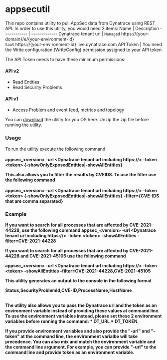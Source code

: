 # appsecutil
This repo contains utility to pull AppSec data from Dynatrace using REST API.
In order to use this utility, you would need 2 items:
Name | Description
------------ | -------------
Dynatrace tenant url | `Managed` https://{your-domain}/e/{your-environment-id}  <br/>`SaaS` https://{your-environment-id}.live.dynatrace.com
API Token | You need the Write configuration (WriteConfig) permission assigned to your API token  

The API Token needs to have these minimum permissions:
#### API v2
* Read Entities
* Read Security Problems

#### API v1
* Access Problem and event feed, metrics and topology

You can [download](https://github.com/Dynatrace-Asad-Ali/appsecutil/releases/latest) the utility for you OS here. Unzip the zip file before running the utility.

### Usage
To run the utility execute the following command<br /></br >
<b>appsec_\<version\> -url <Dynatrace tenant url including https://> -token \<token\> {-showOnlyExposedEntities|-showAllEntities}
<br />

This also allows you to filter the results by CVEIDS. To use the filter use the following command<br /></br>
<b>appsec_\<version\> -url <Dynatrace tenant url including https://> -token \<token\> {-showOnlyExposedEntities|-showAllEntities} -filter={CVE-IDS that are comma separated}
<br />

### Example
If you want to search for all processes that are affected by CVE-2021-44228, use the following command
<b>appsec_\<version\> -url <Dynatrace tenant url including https://> -token \<token\> -showAllEntities -filter=CVE-2021-44228
<br />

If you want to search for all processes that are affected by CVE-2021-44228 and CVE-2021-45105 use the following command

<b>appsec_\<version\> -url <Dynatrace tenant url including https://> -token \<token\> -showAllEntities -filter=CVE-2021-44228,CVE-2021-45105
<br />


This utility generates an output to the console in the following format

Status,SecurityProblemId,CVE-ID,ProcessName,HostName


<br />
The utility also allows you to pass the Dynatrace url and the token as an environment variable instead of providing these values at command line. To use the environment variables instead, please set these 2 environment variables before running the command:
* DT_URL
* DT_TOKEN

If you provide environment variables and also provide the "-url" and "-token" at the command line, the environment varialbe will take precedence. You can also mix and match the environment variable and the command line argument. For example, you can provide "-url" to the command line and provide token as an environment variable.

